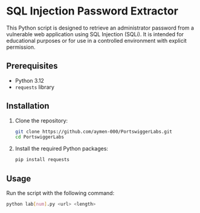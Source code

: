 # SQL Injection Password Extractor

This Python script is designed to retrieve an administrator password from a vulnerable web application using SQL Injection (SQLi). It is intended for educational purposes or for use in a controlled environment with explicit permission.

## Prerequisites

- Python 3.12
- `requests` library

## Installation

1. Clone the repository:
    ```bash
    git clone https://github.com/aymen-000/PortswiggerLabs.git
    cd PortswiggerLabs
    ```

2. Install the required Python packages:
    ```bash
    pip install requests
    ```

## Usage

Run the script with the following command:

```bash
python lab[num].py <url> <length>
